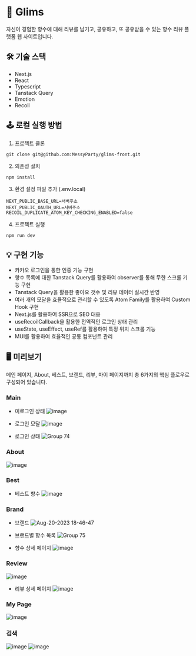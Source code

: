 # 🫧 Glims

자신이 경험한 향수에 대해 리뷰를 남기고, 공유하고, 또 공유받을 수 있는 향수 리뷰 플랫폼 웹 사이트입니다.

## 🛠️ 기술 스택

- Next.js
- React
- Typescript
- Tanstack Query
- Emotion
- Recoil

## 🕹️ 로컬 실행 방법

1. 프로젝트 클론

```
git clone git@github.com:MessyParty/glims-front.git
```

2. 의존성 설치

```
npm install
```

3. 환경 설정 파일 추가 (.env.local)

```
NEXT_PUBLIC_BASE_URL=서버주소
NEXT_PUBLIC_OAUTH_URL=서버주소
RECOIL_DUPLICATE_ATOM_KEY_CHECKING_ENABLED=false
```

4. 프로젝트 실행

```
npm run dev
```

## 💡 구현 기능

- 카카오 로그인을 통한 인증 기능 구현
- 향수 목록에 대한 Tanstack Query를 활용하여 observer를 통해 무한 스크롤 기능 구현
- Tanstack Query을 활용한 좋아요 갯수 및 리뷰 데이터 실시간 반영
- 여러 개의 모달을 효율적으로 관리할 수 있도록 Atom Family를 활용하여 Custom Hook 구현
- Next.js를 활용하여 SSR으로 SEO 대응
- useRecoilCallback을 활용한 전역적인 로그인 상태 관리
- useState, useEffect, useRef를 활용하여 특정 위치 스크롤 기능
- MUI를 활용하여 효율적인 공통 컴포넌트 관리

## 🖥️ 미리보기

메인 페이지, About, 베스트, 브랜드, 리뷰, 마이 페이지까지 총 6가지의 핵심 플로우로 구성되어 있습니다.

### Main

- 미로그인 상태
![image](https://github.com/MessyParty/glims-front/assets/50559373/1613e260-2ee1-40dc-93f4-6c9be8082446)

- 로그인 모달
![image](https://github.com/MessyParty/glims-front/assets/50559373/c101e95f-85c1-46bc-b752-881c17f1199d)

- 로그인 상태
![Group 74](https://github.com/MessyParty/glims-front/assets/50559373/a64060f5-a190-4339-903b-92dfa41153f1)


### About
![image](https://github.com/MessyParty/glims-front/assets/50559373/b209e2be-d650-402d-b08b-4835c07bcb73)

### Best

- 베스트 향수
![image](https://github.com/MessyParty/glims-front/assets/50559373/e7492bdd-49ea-420a-a3f6-22e1ab4b6e81)


### Brand

- 브랜드
![Aug-20-2023 18-46-47](https://github.com/MessyParty/glims-front/assets/50559373/869987e0-fee5-4244-a142-0e09bae5a9f0)

- 브랜드별 향수 목록
![Group 75](https://github.com/MessyParty/glims-front/assets/50559373/ddf9d5d4-a549-45a1-b2ee-3a568393f79f)

  
- 향수 상세 페이지
![image](https://github.com/MessyParty/glims-front/assets/50559373/08b1e61a-de6d-4403-9d23-ca450a5de742)

### Review
![image](https://github.com/MessyParty/glims-front/assets/50559373/92629f7a-583c-48fb-a81a-821f879e6757)

- 리뷰 상세 페이지
![image](https://github.com/MessyParty/glims-front/assets/50559373/538ad299-635c-43df-8e1a-1a3f7871c9a0)


### My Page
![image](https://github.com/MessyParty/glims-front/assets/50559373/f43fedc1-36a5-442e-abb7-795584d5e530)

### 검색
![image](https://github.com/MessyParty/glims-front/assets/50559373/cfd1dd96-76ac-4cea-b869-51a61c6098fb)
![image](https://github.com/MessyParty/glims-front/assets/50559373/d4cb9760-d15c-47cc-9ace-322b455c736f)


